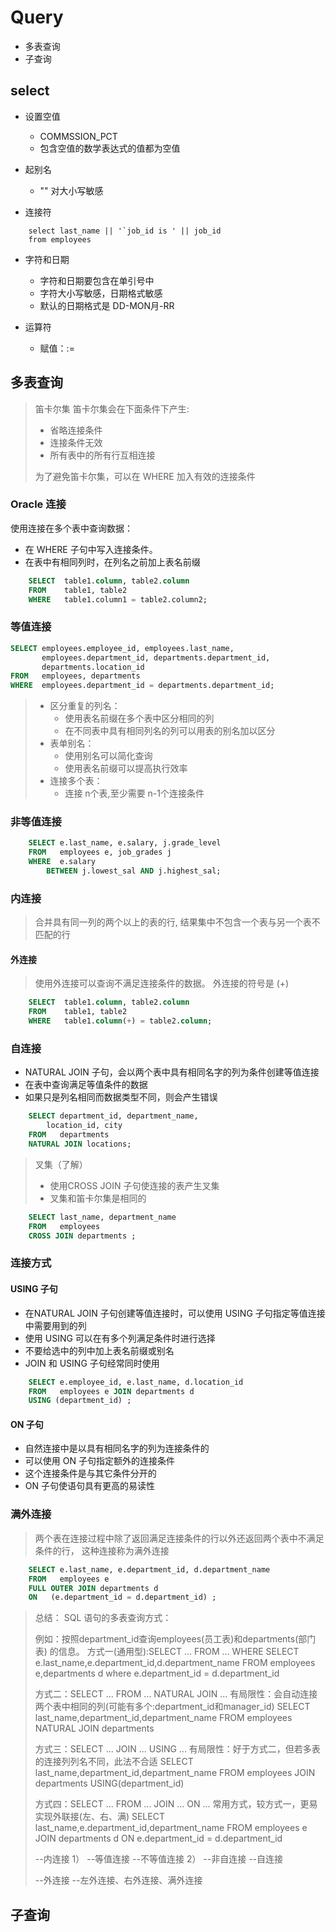 # Query
- 多表查询
- 子查询

## select
- 设置空值
    - COMMSSION_PCT
    - 包含空值的数学表达式的值都为空值

- 起别名
  - "" 对大小写敏感
- 连接符
```
    select last_name || '`job_id is ' || job_id
    from employees
```
- 字符和日期
  - 字符和日期要包含在单引号中
  - 字符大小写敏感，日期格式敏感
  - 默认的日期格式是 DD-MON月-RR

- 运算符
  - 赋值：:=

## 多表查询
> 笛卡尔集
> 笛卡尔集会在下面条件下产生:
>   - 省略连接条件
>   - 连接条件无效
>   - 所有表中的所有行互相连接
> 
> 为了避免笛卡尔集，可以在 WHERE 加入有效的连接条件

### Oracle 连接
使用连接在多个表中查询数据：
- 在 WHERE 子句中写入连接条件。
- 在表中有相同列时，在列名之前加上表名前缀
```sql
    SELECT	table1.column, table2.column
    FROM	table1, table2
    WHERE	table1.column1 = table2.column2;
```

### 等值连接
```sql
SELECT employees.employee_id, employees.last_name, 
       employees.department_id, departments.department_id,
       departments.location_id
FROM   employees, departments
WHERE  employees.department_id = departments.department_id;
```

> - 区分重复的列名：
>   - 使用表名前缀在多个表中区分相同的列
>   - 在不同表中具有相同列名的列可以用表的别名加以区分
> - 表单别名：
>   - 使用别名可以简化查询
>   - 使用表名前缀可以提高执行效率
> - 连接多个表：
>   - 连接 n个表,至少需要 n-1个连接条件

### 非等值连接
```sql
    SELECT e.last_name, e.salary, j.grade_level
    FROM   employees e, job_grades j
    WHERE  e.salary 
        BETWEEN j.lowest_sal AND j.highest_sal;
```

### 内连接
> 合并具有同一列的两个以上的表的行,
> 结果集中不包含一个表与另一个表不匹配的行

#### 外连接
> 使用外连接可以查询不满足连接条件的数据。
> 外连接的符号是 (+)
```sql
    SELECT	table1.column, table2.column
    FROM	table1, table2
    WHERE	table1.column(+) = table2.column;
```

### 自连接
- NATURAL JOIN 子句，会以两个表中具有相同名字的列为条件创建等值连接
- 在表中查询满足等值条件的数据
- 如果只是列名相同而数据类型不同，则会产生错误
```sql
    SELECT department_id, department_name,
        location_id, city
    FROM   departments
    NATURAL JOIN locations;
```

> 叉集（了解）
>   - 使用CROSS JOIN 子句使连接的表产生叉集
>   - 叉集和笛卡尔集是相同的
```sql
    SELECT last_name, department_name
    FROM   employees
    CROSS JOIN departments ;
```

### 连接方式
#### USING 子句
- 在NATURAL JOIN 子句创建等值连接时，可以使用 USING 子句指定等值连接中需要用到的列
- 使用 USING 可以在有多个列满足条件时进行选择
- 不要给选中的列中加上表名前缀或别名
- JOIN 和 USING 子句经常同时使用

```sql
    SELECT e.employee_id, e.last_name, d.location_id
    FROM   employees e JOIN departments d
    USING (department_id) ;
```

#### ON 子句
- 自然连接中是以具有相同名字的列为连接条件的
- 可以使用 ON 子句指定额外的连接条件
- 这个连接条件是与其它条件分开的
- ON 子句使语句具有更高的易读性

### 满外连接
> 两个表在连接过程中除了返回满足连接条件的行以外还返回两个表中不满足条件的行，
> 这种连接称为满外连接
```sql
    SELECT e.last_name, e.department_id, d.department_name
    FROM   employees e
    FULL OUTER JOIN departments d
    ON   (e.department_id = d.department_id) ;
```

> 总结：
> SQL 语句的多表查询方式：
> 
> 例如：按照department_id查询employees(员工表)和departments(部门表)
> 的信息。
> 方式一(通用型):SELECT ... FROM ... WHERE
> SELECT e.last_name,e.department_id,d.department_name
> FROM employees e,departments d
> where e.department_id = d.department_id
> 
> 方式二：SELECT ... FROM ... NATURAL JOIN ...
> 有局限性：会自动连接两个表中相同的列(可能有多个:department_id和manager_id)
> SELECT last_name,department_id,department_name
> FROM employees
> NATURAL JOIN departments
> 
> 方式三：SELECT ... JOIN ... USING ...
> 有局限性：好于方式二，但若多表的连接列列名不同，此法不合适
> SELECT last_name,department_id,department_name
> FROM employees
> JOIN departments
> USING(department_id)
> 
> 方式四：SELECT ... FROM ... JOIN ... ON ...
> 常用方式，较方式一，更易实现外联接(左、右、满)
> SELECT last_name,e.department_id,department_name
> FROM employees e
> JOIN departments d
> ON e.department_id = d.department_id
> 
> --内连接
>     1）
>     --等值连接
>     --不等值连接
>     2）
>     --非自连接
>     --自连接
> 
> --外连接
>     --左外连接、右外连接、满外连接

## 子查询
